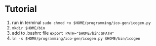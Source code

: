 # Tutorial

1. run in terminal `sudo chmod +x $HOME/programming/ico-gen/icogen.py`
2. `mkdir $HOME/bin`
3. add to .bashrc file `export PATH="$HOME/bin:$PATH"`
4. `ln -s $HOME/programming/ico-gen/icogen.py $HOME/bin/icogen`
